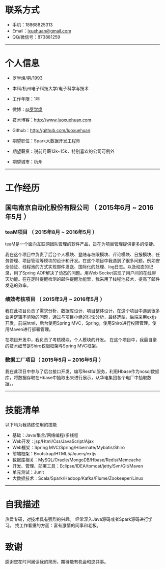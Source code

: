 # 联系方式

- 手机：18868825313
- Email：lxuehuan@gmail.com
- QQ/微信号：873881259

---

# 个人信息

 - 罗学焕/男/1993 
 - 本科/杭州电子科技大学/电子科学与技术 
 - 工作年限：1年
 - 微博：[@罗学焕](http://weibo.com/luoxuehuan)
 - 技术博客：http://www.luoxuehuan.com 
 - Github：http://github.com/luoxuehuan

 - 期望职位：Spark大数据开发工程师
 - 期望薪资：税前月薪12k~15k，特别喜欢的公司可例外
 - 期望城市：杭州

---

# 工作经历

## 国电南京自动化股份有限公司 （ 2015年6月 ~ 2016年5月 ）

### teaM项目 （ 2015年8月 ~ 2016年5月 ）

teaM是一个面向互联网团队管理的软件产品，旨在为项目管理提供更多的便捷。

我在这个项目中负责了后台个人模块、登陆与权限模块、评论模块、日报模块、任务管理、项目管理等模块的设计和开发。在这个项目中我遇到了很多问题，例如安全验证、线程池的方式实现邮件发送、国际化的处理、log日志。以及动态的记录，用了Spring AOP解决了动态的问题。用Web Socket实现了用户间的在线聊天功能。在在定时提醒检测的邮件提醒功能里，我采用了线程池技术，提高了邮件发送的效率。

### 绩效考核项目 （ 2015年3月 ~ 2016年5月 ）

我在此项目负责了需求分析、数据库设计、项目整体设计，在这个项目中遇到很多业务逻辑不清晰的问题，通过与项目小组的讨论分析，最终选型，后端采用extjs开发，前端html，后台使用Spring MVC，Spring，使用Shiro进行权限管理。使用Maven进行部署管理。

在项目开发中，我负责了考核模块，个人模块的开发。
在这个项目中，我最自豪的技术细节是Shiro权限框架与Spring MVC框架。

### 数据工厂项目（ 2015年5月 ~ 2016年5月 ）

我在此项目中参与了后台接口开发，编写Restful服务，利用Hbase作为nosql数据库，将数据存取在Hbase中抽取出来进行展示，从华电集团各个电厂中抽取数据，。

---

# 技能清单

以下均为我熟练使用的技能

- 基础：Java/集合/网络编程/多线程
- Web开发：jsp/Html/Css/JavaScript/Ajax
- Web框架：Spring MVC/Spring/Hibernate/Mybatis/Shiro
- 前端框架：Bootstrap/HTML5/Jquery/extjs
- 数据库相关：MySQL/Oracle/MongoDB/Hbase/Redis/Memcache
- 开发、管理、部署工具：Eclipse/IDEA/tomcat/jetty/Svn/Git/Maven
- 单元测试：Junit
- 大数据技术：Scala/Spark/Hadoop/Kafka/Flume/Zookeeper/Linux

---
# 自我描述

热爱专研，对技术具有强烈的兴趣。
经常深入Java源码或者Spark源码进行学习。
找工作看重的方面：富有激情的同事和老板。

# 致谢

感谢您花时间阅读我的简历，期待能有机会和您共事。
